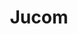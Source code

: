---
ID: 4855
title: Jucom
image-xl: ""
image-l: ""
image-sq-l: ""
image-sq-m: ""
post_excerpt: ""
layout: event
permalink: eventos/jucom
published: true
event:
  event_id: "93"
  event_slug: jucom
  event_owner: "2"
  event_status: "1"
  event_name: Jucom
  event_start_time: 00:00:00
  event_end_time: 00:00:00
  event_start_date: 2017-09-02
  event_end_date: 2017-09-03
  post_content: ""
  event_rsvp: "0"
  event_spaces: null
  location_id: "10"
  recurrence_id: null
  event_category_id: null
  event_attributes: 'a:1:{s:22:"wpcf-gn_post_destaques";s:17:"destaque_novidade";}'
  event_date_created: 2017-02-20 11:02:52
  event_date_modified: 2017-08-09 12:54:47
  recurrence: "0"
  recurrence_interval: null
  recurrence_freq: null
  recurrence_byday: null
  recurrence_byweekno: null
  blog_id: null
  group_id: "0"
  post_id: "4855"
  event_all_day: "0"
  event_private: "0"
  recurrence_days: "0"
  event_rsvp_date: null
  event_rsvp_time: 00:00:00
  event_rsvp_spaces: null
  recurrence_rsvp_days: null
categories: ""
tags: ""
author: ""
slide_template:
  - default
wpcf-gn_post_destaques:
  - destaque_novidade
post_date: 2017-02-20 12:07:23
---